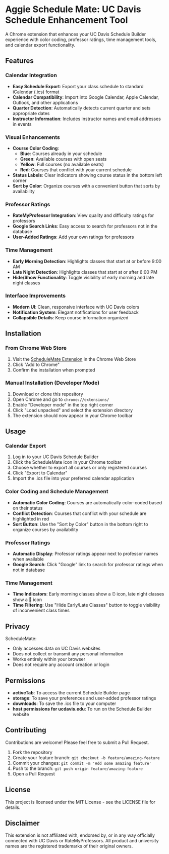 # Aggie Schedule Mate: UC Davis Schedule Enhancement Tool

A Chrome extension that enhances your UC Davis Schedule Builder experience with color coding, professor ratings, time management tools, and calendar export functionality.

## Features

### Calendar Integration
- **Easy Schedule Export**: Export your class schedule to standard iCalendar (.ics) format
- **Calendar Compatibility**: Import into Google Calendar, Apple Calendar, Outlook, and other applications
- **Quarter Detection**: Automatically detects current quarter and sets appropriate dates
- **Instructor Information**: Includes instructor names and email addresses in events

### Visual Enhancements
- **Course Color Coding**:
  - **Blue**: Courses already in your schedule
  - **Green**: Available courses with open seats
  - **Yellow**: Full courses (no available seats)
  - **Red**: Courses that conflict with your current schedule
- **Status Labels**: Clear indicators showing course status in the bottom left corner
- **Sort by Color**: Organize courses with a convenient button that sorts by availability

### Professor Ratings
- **RateMyProfessor Integration**: View quality and difficulty ratings for professors
- **Google Search Links**: Easy access to search for professors not in the database
- **User-Added Ratings**: Add your own ratings for professors

### Time Management
- **Early Morning Detection**: Highlights classes that start at or before 9:00 AM
- **Late Night Detection**: Highlights classes that start at or after 6:00 PM
- **Hide/Show Functionality**: Toggle visibility of early morning and late night classes

### Interface Improvements
- **Modern UI**: Clean, responsive interface with UC Davis colors
- **Notification System**: Elegant notifications for user feedback
- **Collapsible Details**: Keep course information organized

## Installation

### From Chrome Web Store
1. Visit the [ScheduleMate Extension](https://chrome.google.com/webstore/detail/schedulemate/xxxxx) in the Chrome Web Store
2. Click "Add to Chrome"
3. Confirm the installation when prompted

### Manual Installation (Developer Mode)
1. Download or clone this repository
2. Open Chrome and go to `chrome://extensions/`
3. Enable "Developer mode" in the top right corner
4. Click "Load unpacked" and select the extension directory
5. The extension should now appear in your Chrome toolbar

## Usage

### Calendar Export
1. Log in to your UC Davis Schedule Builder
2. Click the ScheduleMate icon in your Chrome toolbar
3. Choose whether to export all courses or only registered courses
4. Click "Export to Calendar"
5. Import the .ics file into your preferred calendar application

### Color Coding and Schedule Management
- **Automatic Color Coding**: Courses are automatically color-coded based on their status
- **Conflict Detection**: Courses that conflict with your schedule are highlighted in red
- **Sort Button**: Use the "Sort by Color" button in the bottom right to organize courses by availability

### Professor Ratings
- **Automatic Display**: Professor ratings appear next to professor names when available
- **Google Search**: Click "Google" link to search for professor ratings when not in database

### Time Management
- **Time Indicators**: Early morning classes show a ⏰ icon, late night classes show a 🌙 icon
- **Time Filtering**: Use "Hide Early/Late Classes" button to toggle visibility of inconvenient class times

## Privacy

ScheduleMate:
- Only accesses data on UC Davis websites
- Does not collect or transmit any personal information
- Works entirely within your browser
- Does not require any account creation or login

## Permissions

- **activeTab**: To access the current Schedule Builder page
- **storage**: To save your preferences and user-added professor ratings
- **downloads**: To save the .ics file to your computer
- **host permissions for ucdavis.edu**: To run on the Schedule Builder website

## Contributing

Contributions are welcome! Please feel free to submit a Pull Request.

1. Fork the repository
2. Create your feature branch: `git checkout -b feature/amazing-feature`
3. Commit your changes: `git commit -m 'Add some amazing feature'`
4. Push to the branch: `git push origin feature/amazing-feature`
5. Open a Pull Request

## License

This project is licensed under the MIT License - see the LICENSE file for details.

## Disclaimer

This extension is not affiliated with, endorsed by, or in any way officially connected with UC Davis or RateMyProfessors. All product and university names are the registered trademarks of their original owners.
```
